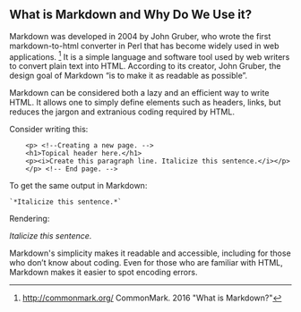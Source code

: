 ## What is Markdown and Why Do We Use it?

Markdown was developed in 2004 by John Gruber, who wrote the first markdown-to-html converter in Perl that has become widely used in web applications. [^commonmark] It is a simple language and software tool used by web writers to convert plain text into HTML. According to its creator, John Gruber, the design goal of Markdown “is to make it as readable as possible”.

<!-- Citation needed for comment above -->

Markdown can be considered both a lazy and an efficient way to write HTML. It allows one to simply define elements such as headers, links, but reduces the jargon and extranious coding required by HTML.

Consider writing this:

```
	<p> <!--Creating a new page. -->
	<h1>Topical header here.</h1>
	<p><i>Create this paragraph line. Italicize this sentence.</i></p>
	</p> <!-- End page. -->
```

To get the same output in Markdown:

	`*Italicize this sentence.*`

Rendering:

*Italicize this sentence.*

Markdown's simplicity makes it readable and accessible, including for those who don’t know about coding. Even for those who are familiar with HTML, Markdown makes it easier to spot encoding errors.

<!-- 

NOTE: At some point we should introduce a discussion about how Markdown is currently without a 'standard'.

Flavours  of Markdown include:

* John Gruber’s original Markdown
* Github-flavored Markdown
* PHP Markdown Extra
* Pandoc
* MultiMarkdown

-->

[^commonmark]:http://commonmark.org/ CommonMark. 2016 "What is Markdown?" 
